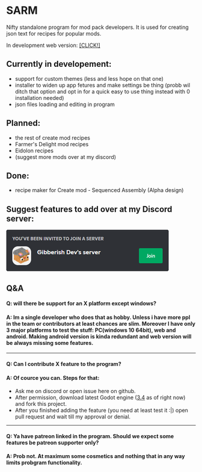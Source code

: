 # SARM

Nifty standalone program for mod pack developers. It is used for creating json text for recipes for popular mods.

In development web version:
<a href="https://gibberishdev.github.io">[CLICK!]</a>

## Currently in developement:
* support for custom themes (less and less hope on that one)
* installer to widen up app fetures and make settings be  thing (probb wil ditch that option and opt in for a quick easy to use thing instead with 0 installation needed)
* json files loading and editing in program

## Planned:
* the rest of create mod recipes
* Farmer's Delight mod recipes
* Eidolon recipes
* (suggest more mods over at my discord)

## Done:
* recipe maker for Create mod - Sequenced Assembly (Alpha design)

## Suggest features to add over at my Discord server:
<a href="https://discord.gg/bhAnEEXUfV"><img src="https://github.com/GibberishDev/resrrep/blob/main/discord_invite.png" alt="Discord"></a>

## Q&A
#### Q: will there be support for an X platform except windows?<br>
#### A: Im a single developer who does that as hobby. Unless i have more ppl in the team or contributors at least chances are slim. Moreover I have only 3 major platforms to test the stuff: PC(windows 10 64bit), web and android. Making android version is kinda redundant and web version will be always missing some features.<br>
---
#### Q: Can I contribute X feature to the program?<br>
#### A: Of cource you can. Steps for that:<br>
- Ask me on discord or open issue here on github.<br>
- After permission, download latest Godot engine (<a href="https://godotengine.org/download">3.4</a> as of right now) and fork this project.<br>
- After you finished adding the feature (you need at least test it :|) open pull request and wait till my approval or denial.<br>
---
#### Q: Ya have patreon linked in the program. Should we expect some features be patreon supporter only?<br>
#### A: Prob not. At maximum some cosmetics and nothing that in any way limits probgram functionality.<br>

